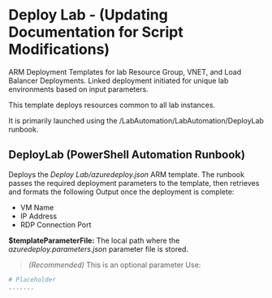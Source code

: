 # Deploy Lab - (Updating Documentation for Script Modifications)
ARM Deployment Templates for lab Resource Group, VNET, and Load Balancer Deployments. 
Linked deployment initiated for unique lab environments based on input parameters.

This template deploys resources common to all lab instances.

It is primarily launched using the /LabAutomation/LabAutomation/DeployLab runbook.

## DeployLab (PowerShell Automation Runbook)
Deploys the *Deploy Lab/azuredeploy.json* ARM template. 
The runbook passes the required deployment parameters to the template, then retrieves and formats the following Output once the deployment is complete:
- VM Name
- IP Address
- RDP Connection Port

**$templateParameterFile:** The local path where the *azuredeploy.parameters.json* parameter file is stored.  
> *(Recommended)* This is an optional parameter
Use:
```powershell
# Placeholder
.......
```

